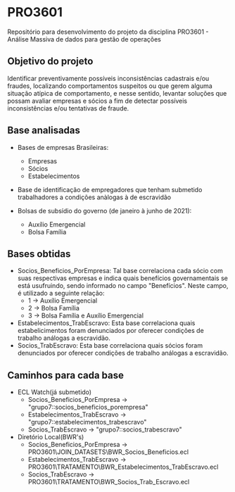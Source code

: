 # PRO3601
Repositório para desenvolvimento do projeto da disciplina  PRO3601 - Análise Massiva de dados para gestão de operações

## Objetivo do projeto
Identificar preventivamente possíveis inconsistências cadastrais e/ou fraudes, localizando comportamentos suspeitos ou que gerem alguma  situação atípica de comportamento, e nesse sentido, levantar soluções que possam avaliar empresas e sócios a fim de detectar possíveis inconsistências e/ou tentativas de fraude.

## Base analisadas
- Bases de empresas Brasileiras:
  - Empresas
  - Sócios
  - Estabelecimentos


- Base de identificação de empregadores que tenham submetido trabalhadores a condições anàlogas à de escravidão

- Bolsas de subsídio do governo (de janeiro à junho de 2021):
  - Auxílio Emergencial
  - Bolsa Família

## Bases obtidas
- Socios_Beneficios_PorEmpresa: Tal base correlaciona cada sócio com suas respectivas empresas e indica quais benefícios governamentais se está usufruindo, sendo informado no campo "Benefícios". Neste campo, é utilizado a seguinte relação:
  - 1 -> Auxílio Emergencial
  - 2 -> Bolsa Família
  - 3 -> Bolsa Família e Auxílio Emergencial
- Estabelecimentos_TrabEscravo: Esta base correlaciona quais estabelicimentos foram denunciados por oferecer condições de trabalho análogas a escravidão.
- Socios_TrabEscravo: Esta base correlaciona quais sócios foram denunciados por oferecer condições de trabalho análogas a escravidão.

## Caminhos para cada base
- ECL Watch(já submetido)
  - Socios_Beneficios_PorEmpresa -> "grupo7::socios_beneficios_porempresa"
  - Estabelecimentos_TrabEscravo -> "grupo7::estabelecimentos_trabescravo"
  - Socios_TrabEscravo -> "grupo7::socios_trabescravo"
- Diretório Local(BWR's)
  - Socios_Beneficios_PorEmpresa -> PRO3601\JOIN_DATASETS\BWR_Socios_Beneficios.ecl
  - Estabelecimentos_TrabEscravo -> PRO3601\TRATAMENTO\BWR_Estabelecimentos_TrabEscravo.ecl
  - Socios_TrabEscravo -> PRO3601\TRATAMENTO\BWR_Socios_Trab_Escravo.ecl